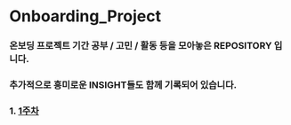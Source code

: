 # Onboarding_Project

### 온보딩 프로젝트 기간 공부 / 고민 / 활동 등을 모아놓은 REPOSITORY 입니다.
### 추가적으로 흥미로운 INSIGHT들도 함께 기록되어 있습니다.

### 1. [1주차](https://github.com/yechanTW/Onboarding_Project/tree/main/ONBOARDING_PROJECT_1_WEEK)
